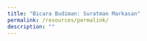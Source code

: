 ```yaml
---
title: "Bicara Budiman: Suratman Markasan"
permalink: /resources/permalink/
description: ""
---
```

